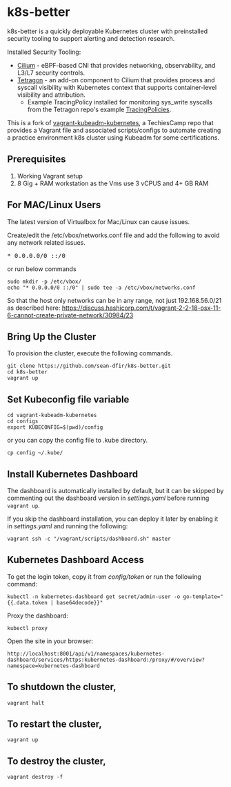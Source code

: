 # k8s-better
k8s-better is a quickly deployable Kubernetes cluster with preinstalled security tooling to support alerting and detection research.

Installed Security Tooling:
* [Cilium](https://github.com/cilium/cilium) - eBPF-based CNI that provides networking, observability, and L3/L7 security controls. 
* [Tetragon](https://github.com/cilium/tetragon) - an add-on component to Cilium that provides process and syscall visibility with Kubernetes context that supports container-level visibility and attribution.
	* Example TracingPolicy installed for monitoring sys_write syscalls from the Tetragon repo's example [TracingPolicies](https://github.com/cilium/tetragon/tree/main/examples/tracingpolicy). 

This is a fork of [vagrant-kubeadm-kubernetes](https://github.com/techiescamp/vagrant-kubeadm-kubernetes), a TechiesCamp repo that provides a Vagrant file and associated scripts/configs to automate creating a practice environment k8s cluster using Kubeadm for some certifications. 


## Prerequisites

1. Working Vagrant setup
2. 8 Gig + RAM workstation as the Vms use 3 vCPUS and 4+ GB RAM

## For MAC/Linux Users

The latest version of Virtualbox for Mac/Linux can cause issues.

Create/edit the /etc/vbox/networks.conf file and add the following to avoid any network related issues.
<pre>* 0.0.0.0/0 ::/0</pre>

or run below commands

```shell
sudo mkdir -p /etc/vbox/
echo "* 0.0.0.0/0 ::/0" | sudo tee -a /etc/vbox/networks.conf
```

So that the host only networks can be in any range, not just 192.168.56.0/21 as described here:
https://discuss.hashicorp.com/t/vagrant-2-2-18-osx-11-6-cannot-create-private-network/30984/23

## Bring Up the Cluster

To provision the cluster, execute the following commands.

```shell
git clone https://github.com/sean-dfir/k8s-better.git
cd k8s-better
vagrant up
```
## Set Kubeconfig file variable

```shell
cd vagrant-kubeadm-kubernetes
cd configs
export KUBECONFIG=$(pwd)/config
```

or you can copy the config file to .kube directory.

```shell
cp config ~/.kube/
```

## Install Kubernetes Dashboard

The dashboard is automatically installed by default, but it can be skipped by commenting out the dashboard version in _settings.yaml_ before running `vagrant up`.

If you skip the dashboard installation, you can deploy it later by enabling it in _settings.yaml_ and running the following:
```shell
vagrant ssh -c "/vagrant/scripts/dashboard.sh" master
```

## Kubernetes Dashboard Access

To get the login token, copy it from _config/token_ or run the following command:
```shell
kubectl -n kubernetes-dashboard get secret/admin-user -o go-template="{{.data.token | base64decode}}"
```

Proxy the dashboard:
```shell
kubectl proxy
```

Open the site in your browser:
```shell
http://localhost:8001/api/v1/namespaces/kubernetes-dashboard/services/https:kubernetes-dashboard:/proxy/#/overview?namespace=kubernetes-dashboard
```

## To shutdown the cluster,

```shell
vagrant halt
```

## To restart the cluster,

```shell
vagrant up
```

## To destroy the cluster,

```shell
vagrant destroy -f
```

